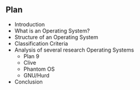 ##  Plan

- Introduction
- What is an Operating System?
- Structure of an Operating System
- Classification Criteria
- Analysis of several research Operating Systems
    - Plan 9
    - Clive
    - Phantom OS
    - GNU/Hurd
- Conclusion
